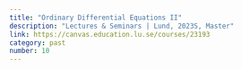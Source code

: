 ```yaml
---
title: "Ordinary Differential Equations II"
description: "Lectures & Seminars | Lund, 2023S, Master"
link: https://canvas.education.lu.se/courses/23193
category: past
number: 10
---
```

